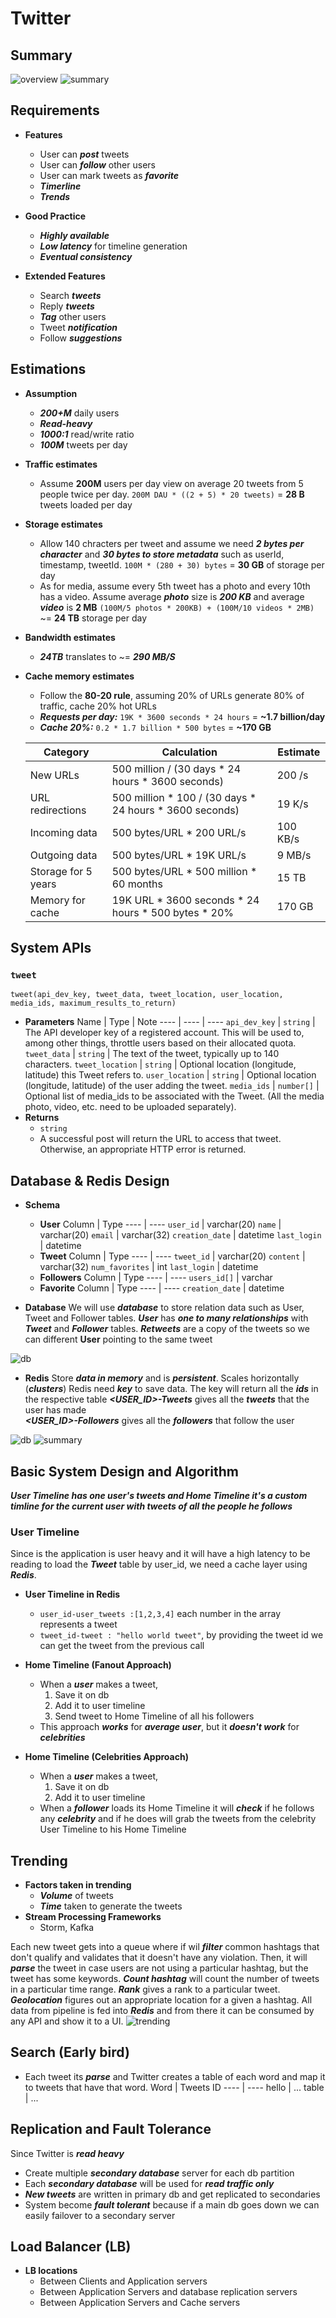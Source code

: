 # Twitter

## Summary
![overview](../img/twitter-overview.png)
![summary](../img/twitter-tech-dummies.png)

## Requirements
- **Features**
  - User can ***post*** tweets
  - User can ***follow*** other users
  - User can mark tweets as ***favorite***
  - ***Timerline***
  - ***Trends*** 

- **Good Practice**
  - ***Highly available***
  - ***Low latency*** for timeline generation
  - ***Eventual consistency*** 

- **Extended Features**
  - Search ***tweets*** 
  - Reply ***tweets*** 
  - ***Tag*** other users
  - Tweet ***notification***
  - Follow ***suggestions*** 

## Estimations
- **Assumption**
  - ***200+M*** daily users
  - ***Read-heavy***
  - ***1000:1*** read/write ratio
  - ***100M*** tweets per day

- **Traffic estimates**
  - Assume **200M** users per day view on average 20 tweets from 5 people twice per day.
  `200M DAU * ((2 + 5) * 20 tweets)` = **28 B** tweets loaded per day

- **Storage estimates**
  - Allow 140 chracters per tweet and assume we need ***2 bytes per character*** and ***30 bytes to store metadata*** such as userId, timestamp, tweetId.
  `100M * (280 + 30) bytes` = **30 GB** of storage per day
  - As for media, assume every 5th tweet has a photo and every 10th has a video. Assume average ***photo*** size is ***200 KB*** and average ***video*** is **2 MB**
  `(100M/5 photos * 200KB) + (100M/10 videos * 2MB)` ~= **24 TB** storage per day

- **Bandwidth estimates**
  - ***24TB*** translates to ~= ***290 MB/S***

- **Cache memory estimates**
  - Follow the **80-20 rule**, assuming 20% of URLs generate 80% of traffic, cache 20% hot URLs
  - ***Requests per day:*** `19K * 3600 seconds * 24 hours` = **~1.7 billion/day**
  - ***Cache 20%:*** `0.2 * 1.7 billion * 500 bytes` = **~170 GB**
  
  Category | Calculation | Estimate
  ----| ---- | ----
  New URLs | 500 million / (30 days * 24 hours * 3600 seconds) | 200 /s
  URL redirections | 500 million * 100 / (30 days * 24 hours * 3600 seconds) | 19 K/s
  Incoming data | 500 bytes/URL * 200 URL/s | 100 KB/s
  Outgoing data | 500 bytes/URL * 19K URL/s | 9 MB/s
  Storage for 5 years | 500 bytes/URL * 500 million * 60 months | 15 TB
  Memory for cache | 19K URL * 3600 seconds * 24 hours * 500 bytes * 20% | 170 GB

## System APIs
### `tweet`
`tweet(api_dev_key, tweet_data, tweet_location, user_location, media_ids, maximum_results_to_return)`
- **Parameters**
  Name | Type | Note
  ---- | ---- | ----
  `api_dev_key` | `string` | The API developer key of a registered account. This will be used to, among other things, throttle users based on their allocated quota.
  `tweet_data` | `string` | The text of the tweet, typically up to 140 characters.
  `tweet_location` | `string` | Optional location (longitude, latitude) this Tweet refers to.
  `user_location` | `string` | Optional location (longitude, latitude) of the user adding the tweet.
  `media_ids` | `number[]` | Optional list of media_ids to be associated with the Tweet. (All the media photo, video, etc. need to be uploaded separately).
- **Returns**
  - `string`
  - A successful post will return the URL to access that tweet. Otherwise, an appropriate HTTP error is returned.

## Database & Redis Design

- **Schema**
  - **User**
    Column | Type
    ---- | ----
    `user_id` | varchar(20)
    `name` | varchar(20)
    `email` | varchar(32)
    `creation_date` | datetime
    `last_login` | datetime
  - **Tweet**
    Column | Type
    ---- | ----
    `tweet_id` | varchar(20)
    `content` | varchar(32)
    `num_favorites` | int
    `last_login` | datetime
  - **Followers**
    Column | Type
    ---- | ----
    `users_id[]` | varchar[](16)
  - **Favorite**
    Column | Type
    ---- | ----
    `creation_date` | datetime

- **Database**
We will use ***database*** to store relation data such as User, Tweet and Follower tables. ***User*** has ***one to many relationships*** with ***Tweet*** and ***Follower*** tables. 
***Retweets*** are a copy of the tweets so we can different **User** pointing to the same tweet

![db](../img/twitter-td-db.png)

- **Redis**
Store ***data in memory*** and is ***persistent***. Scales horizontally (***clusters***)
Redis need ***key*** to save data. The key will return all the ***ids*** in the respective table 
***<USER_ID>-Tweets*** gives all the ***tweets*** that the user has made  
***<USER_ID>-Followers*** gives all the ***followers*** that follow the user

![db](../img/twitter-td-redis.png)
![summary](../img/twitter-detail.png)

## Basic System Design and Algorithm
***User Timeline has one user's tweets and Home Timeline it's a custom timline for the current user with tweets of all the people he follows***
### User Timeline
Since is the application is user heavy and it will have a high latency to be reading to load the ***Tweet*** table by user_id, we need a cache layer using ***Redis***. 
- **User Timeline in Redis**
  - `user_id-user_tweets :[1,2,3,4]` each number in the array represents a tweet
  - `tweet_id-tweet : "hello world tweet"`, by providing the tweet id we can get the tweet from the previous call

- **Home Timeline (Fanout Approach)**
  - When a ***user*** makes a tweet, 
    1. Save it on db
    2. Add it to user timeline
    3. Send tweet to Home Timeline of all his followers
  - This approach ***works*** for ***average user***, but it ***doesn't work*** for ***celebrities***  

- **Home Timeline (Celebrities Approach)**
  - When a ***user*** makes a tweet, 
    1. Save it on db
    2. Add it to user timeline
  - When a ***follower*** loads its Home Timeline it will ***check*** if he follows any ***celebrity*** and if he does will grab the tweets from the celebrity User Timeline to his Home Timeline

## Trending
- **Factors taken in trending**
  - ***Volume*** of tweets
  - ***Time*** taken to generate the tweets
- **Stream Processing Frameworks**
  - Storm, Kafka

Each new tweet gets into a queue where if wil ***filter*** common hashtags that don't qualify and validates that it doesn't have any violation. Then, it will ***parse*** the tweet in case users are not using a particular hashtag, but the tweet has some keywords. 
***Count hashtag*** will count the number of tweets in a particular time range. 
***Rank*** gives a rank to a particular tweet. 
***Geolocation*** figures out an appropriate location for a given a hashtag. 
All data from pipeline is fed into ***Redis*** and from there it can be consumed by any API and show it to a UI.
![trending](../img/twitter-td-trending.png)

## Search (Early bird)
- Each tweet its ***parse*** and Twitter creates a table of each word and map it to tweets that have that word.
   Word | Tweets ID
    ---- | ----
    hello | ...
    table | ...

## Replication and Fault Tolerance
Since Twitter is ***read heavy***
- Create multiple ***secondary database*** server for each db partition
- Each ***secondary database*** will be used for ***read traffic only***
- ***New tweets*** are written in primary db and get replicated to secondaries
- System become ***fault tolerant*** because if a main db goes down we can easily failover to a secondary server

## Load Balancer (LB)
- **LB locations**
  - Between Clients and Application servers
  - Between Application Servers and database replication servers
  - Between Application Servers and Cache servers

